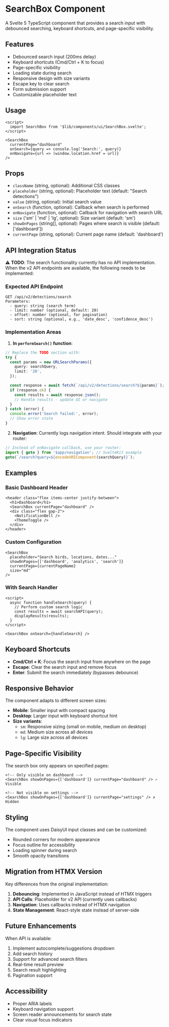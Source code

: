 # SearchBox Component

A Svelte 5 TypeScript component that provides a search input with debounced searching, keyboard shortcuts, and page-specific visibility.

## Features

- Debounced search input (200ms delay)
- Keyboard shortcuts (Cmd/Ctrl + K to focus)
- Page-specific visibility
- Loading state during search
- Responsive design with size variants
- Escape key to clear search
- Form submission support
- Customizable placeholder text

## Usage

```svelte
<script>
  import SearchBox from '$lib/components/ui/SearchBox.svelte';
</script>

<SearchBox
  currentPage="dashboard"
  onSearch={query => console.log('Search:', query)}
  onNavigate={url => (window.location.href = url)}
/>
```

## Props

- `className` (string, optional): Additional CSS classes
- `placeholder` (string, optional): Placeholder text (default: "Search detections")
- `value` (string, optional): Initial search value
- `onSearch` (function, optional): Callback when search is performed
- `onNavigate` (function, optional): Callback for navigation with search URL
- `size` ('sm' | 'md' | 'lg', optional): Size variant (default: 'sm')
- `showOnPages` (string[], optional): Pages where search is visible (default: ['dashboard'])
- `currentPage` (string, optional): Current page name (default: 'dashboard')

## API Integration Status

⚠️ **TODO**: The search functionality currently has no API implementation. When the v2 API endpoints are available, the following needs to be implemented:

### Expected API Endpoint

```
GET /api/v2/detections/search
Parameters:
  - query: string (search term)
  - limit: number (optional, default: 20)
  - offset: number (optional, for pagination)
  - sort: string (optional, e.g., 'date_desc', 'confidence_desc')
```

### Implementation Areas

1. **In `performSearch()` function**:

```typescript
// Replace the TODO section with:
try {
  const params = new URLSearchParams({
    query: searchQuery,
    limit: '20',
  });

  const response = await fetch(`/api/v2/detections/search?${params}`);
  if (response.ok) {
    const results = await response.json();
    // Handle results - update UI or navigate
  }
} catch (error) {
  console.error('Search failed:', error);
  // Show error state
}
```

2. **Navigation**: Currently logs navigation intent. Should integrate with your router:

```typescript
// Instead of onNavigate callback, use your router:
import { goto } from '$app/navigation'; // SvelteKit example
goto(`/search?query=${encodeURIComponent(searchQuery)}`);
```

## Examples

### Basic Dashboard Header

```svelte
<header class="flex items-center justify-between">
  <h1>Dashboard</h1>
  <SearchBox currentPage="dashboard" />
  <div class="flex gap-2">
    <NotificationBell />
    <ThemeToggle />
  </div>
</header>
```

### Custom Configuration

```svelte
<SearchBox
  placeholder="Search birds, locations, dates..."
  showOnPages={['dashboard', 'analytics', 'search']}
  currentPage={currentPageName}
  size="md"
/>
```

### With Search Handler

```svelte
<script>
  async function handleSearch(query) {
    // Perform custom search logic
    const results = await searchAPI(query);
    displayResults(results);
  }
</script>

<SearchBox onSearch={handleSearch} />
```

## Keyboard Shortcuts

- **Cmd/Ctrl + K**: Focus the search input from anywhere on the page
- **Escape**: Clear the search input and remove focus
- **Enter**: Submit the search immediately (bypasses debounce)

## Responsive Behavior

The component adapts to different screen sizes:

- **Mobile**: Smaller input with compact spacing
- **Desktop**: Larger input with keyboard shortcut hint
- **Size variants**:
  - `sm`: Responsive sizing (small on mobile, medium on desktop)
  - `md`: Medium size across all devices
  - `lg`: Large size across all devices

## Page-Specific Visibility

The search box only appears on specified pages:

```svelte
<!-- Only visible on dashboard -->
<SearchBox showOnPages={['dashboard']} currentPage="dashboard" /> ✓ Visible

<!-- Not visible on settings -->
<SearchBox showOnPages={['dashboard']} currentPage="settings" /> ✗ Hidden
```

## Styling

The component uses DaisyUI input classes and can be customized:

- Rounded corners for modern appearance
- Focus outline for accessibility
- Loading spinner during search
- Smooth opacity transitions

## Migration from HTMX Version

Key differences from the original implementation:

1. **Debouncing**: Implemented in JavaScript instead of HTMX triggers
2. **API Calls**: Placeholder for v2 API (currently uses callbacks)
3. **Navigation**: Uses callbacks instead of HTMX navigation
4. **State Management**: React-style state instead of server-side

## Future Enhancements

When API is available:

1. Implement autocomplete/suggestions dropdown
2. Add search history
3. Support for advanced search filters
4. Real-time result preview
5. Search result highlighting
6. Pagination support

## Accessibility

- Proper ARIA labels
- Keyboard navigation support
- Screen reader announcements for search state
- Clear visual focus indicators
